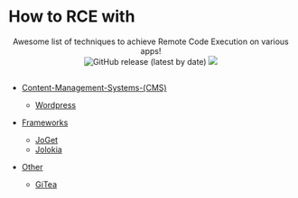 # How to RCE with 

<p align="center">
  Awesome list of techniques to achieve Remote Code Execution on various apps!
  <br>
  <img alt="GitHub release (latest by date)" src="https://img.shields.io/github/v/release/p0dalirius/How-to-RCE-with">
  <a href="https://twitter.com/intent/follow?screen_name=podalirius_" title="Follow"><img src="https://img.shields.io/twitter/follow/podalirius_?label=Podalirius&style=social"></a>
  <br>
</p>

## 

 - [Content-Management-Systems-(CMS)](./Content-Management-Systems-(CMS)/)
   - [Wordpress](./Wordpress/)
   
 - [Frameworks](./Frameworks/)
   - [JoGet](./JoGet/)
   - [Jolokia](./Jolokia/)

 - [Other](./Other/)
   - [GiTea](./GiTea/)
